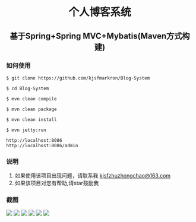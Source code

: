 <h1 align="center"> 个人博客系统</h1>
<h2 align="center"> 基于Spring+Spring MVC+Mybatis(Maven方式构建)</h2>

### 如何使用
```
$ git clone https://github.com/kjsfmarkron/Blog-System

$ cd Blog-System

$ mvn clean compile

$ mvn clean package

$ mvn clean install

$ mvn jetty:run

http://localhost:8086
http://localhost:8086/admin 
```
### 说明
1. 如果使用该项目出现问题，请联系我 kjsfzhuzhongchao@163.com
2. 如果该项目对您有帮助,请star鼓励我
### 截图
<img src="https://github.com/withstars/Blog-System/blob/master/preview/1.png">
<img src="https://github.com/withstars/Blog-System/blob/master/preview/2.png">
<img src="https://github.com/withstars/Blog-System/blob/master/preview/3.png">
<img src="https://github.com/withstars/Blog-System/blob/master/preview/4.png">
<img src="https://github.com/withstars/Blog-System/blob/master/preview/5.png">
<img src="https://github.com/withstars/Blog-System/blob/master/preview/6.png">


